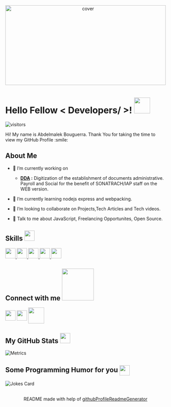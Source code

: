 <div align="center">
<img width="100%" height = "250px" src="https://user-images.githubusercontent.com/64624629/149632945-96584ecc-23ef-4525-b971-7a4db9180a80.gif" alt="cover" />
</div>

<h1> Hello Fellow < Developers/ >! <img src = "https://raw.githubusercontent.com/MartinHeinz/MartinHeinz/master/wave.gif" width = 50px> </h1>
<p align='center'>

![visitors](https://visitor-badge.glitch.me/badge?page_id=AbdelmalekBouguerra.AbdelmalekBouguerra)

</p>
<div size='20px'> Hi! My name is Abdelmalek Bouguerra. Thank You for taking the time to view my GitHub Profile :smile: 
</div>

  <h2>About Me</h2>

- 🔭 I’m currently working on
  - **<a href="https://github.com/AbdelmalekBouguerra/DDA">DDA</a> :** Digitization of the establishment of documents
    administrative. Payroll and Social for the benefit of SONATRACH/IAP staff on the
    WEB version.
    

- 🌱 I’m currently learning nodejs express and webpacking. 

- 👯 I’m looking to collaborate on Projects,Tech Articles and Tech videos.

- 💬 Talk to me about JavaScript, Freelancing Opportunites, Open Source.

<h2> Skills <img src = "https://media2.giphy.com/media/QssGEmpkyEOhBCb7e1/giphy.gif?cid=ecf05e47a0n3gi1bfqntqmob8g9aid1oyj2wr3ds3mg700bl&rid=giphy.gif" width = 32px> </h2>
<a href= https://github.com/AbdelmalekBouguerra?tab=repositories&q=&type=&language=java&sort= > <img width ='32px' src ='https://raw.githubusercontent.com/rahulbanerjee26/githubAboutMeGenerator/main/icons/java.svg'> </a>
<a href= https://github.com/AbdelmalekBouguerra?tab=repositories&q=&type=&language=javascript&sort= > <img width ='32px' src ='https://raw.githubusercontent.com/rahulbanerjee26/githubAboutMeGenerator/main/icons/javascript.svg'> </a>
<a href= https://github.com/AbdelmalekBouguerra?tab=repositories&q=&type=&language=html&sort= > <img width ='32px' src ='https://raw.githubusercontent.com/rahulbanerjee26/githubAboutMeGenerator/main/icons/html.svg'> </a>
<a href= https://github.com/AbdelmalekBouguerra?tab=repositories&q=&type=&language=css&sort= > <img width ='32px' src ='https://raw.githubusercontent.com/rahulbanerjee26/githubAboutMeGenerator/main/icons/css.svg'> </a>
<a href= https://github.com/AbdelmalekBouguerra?tab=repositories&q=&type=&language=mysql&sort= > <img width ='32px' src ='https://raw.githubusercontent.com/rahulbanerjee26/githubAboutMeGenerator/main/icons/mysql.svg'> </a>


<h2> Connect with me <img src='https://raw.githubusercontent.com/ShahriarShafin/ShahriarShafin/main/Assets/handshake.gif' width="100px"> </h2>
<a href = 'https://www.github.com/AbdelmalekBouguerra'> <img width = '32px' align= 'center' src="https://raw.githubusercontent.com/rahulbanerjee26/githubAboutMeGenerator/main/icons/github.svg"/></a>
  <a href = "https://twitter.com/AbdelmalekAssia"> <img width = '32px' align = 'center' src="https://user-images.githubusercontent.com/64624629/149534557-0c6cc121-55ee-438f-9865-faa9bddb371b.png"/></a>
    <a href = "https://www.facebook.com/abdelmalek.bouguerra.18"> <img width = '50px' align = 'center' src="https://user-images.githubusercontent.com/64624629/149535136-0df06150-a403-4529-9704-9df141402f93.png"/></a>

<br>


<h2> My GitHub Stats <img src='https://media1.giphy.com/media/du3J3cXyzhj75IOgvA/giphy.gif?cid=ecf05e47x2g034i9pzwtzzsd3xgg2w9nr94t4tflbbgo3008&rid=giphy.gif' width='32px'> </h2>

![Metrics](https://metrics.lecoq.io/AbdelmalekBouguerra?template=terminal&base.header=0&base.activity=0&base.repositories=0&base.metadata=0&languages=1&languages.limit=8&languages.colors=github&languages.threshold=0%25&config.timezone=America%2FToronto)

<h2> Some Programming Humor for you <img align ='center' src='https://media2.giphy.com/media/UQDSBzfyiBKvgFcSTw/giphy.gif?cid=ecf05e47p3cd513axbek3f56ti3jzizq8hincw20jauyyfyw&rid=giphy.gif' width = '32px'></h2>

![Jokes Card](https://readme-jokes.vercel.app/api?theme=dark)


<br>
<footer align='center'>README made with help of <a href='https://github.com/rahulbanerjee26/githubProfileReadmeGenerator'>githubProfileReadmeGenerator</a> </footer>
